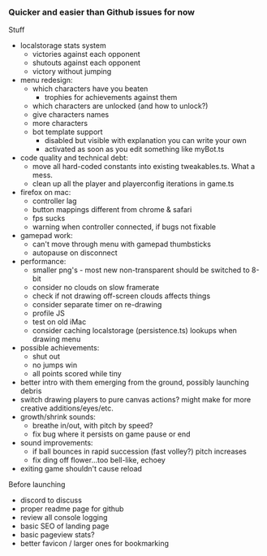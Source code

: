 ### Quicker and easier than Github issues for now

Stuff

- localstorage stats system
  - victories against each opponent
  - shutouts against each opponent
  - victory without jumping
- menu redesign:
  - which characters have you beaten
    - trophies for achievements against them
  - which characters are unlocked (and how to unlock?)
  - give characters names
  - more characters
  - bot template support
    - disabled but visible with explanation you can write your own
    - activated as soon as you edit something like myBot.ts
- code quality and technical debt:
  - move all hard-coded constants into existing tweakables.ts. What a mess.
  - clean up all the player and playerconfig iterations in game.ts
- firefox on mac:
  - controller lag
  - button mappings different from chrome & safari
  - fps sucks
  - warning when controller connected, if bugs not fixable
- gamepad work:
  - can't move through menu with gamepad thumbsticks
  - autopause on disconnect
- performance:
  - smaller png's - most new non-transparent should be switched to 8-bit
  - consider no clouds on slow framerate
  - check if not drawing off-screen clouds affects things
  - consider separate timer on re-drawing
  - profile JS
  - test on old iMac
  - consider caching localstorage (persistence.ts) lookups when drawing menu
- possible achievements:
  - shut out
  - no jumps win
  - all points scored while tiny
- better intro with them emerging from the ground, possibly launching debris
- switch drawing players to pure canvas actions? might make for more creative additions/eyes/etc.
- growth/shrink sounds:
  - breathe in/out, with pitch by speed?
  - fix bug where it persists on game pause or end
- sound improvements:
  - if ball bounces in rapid succession (fast volley?) pitch increases
  - fix ding off flower...too bell-like, echoey
- exiting game shouldn't cause reload

Before launching

- discord to discuss
- proper readme page for github
- review all console logging
- basic SEO of landing page
- basic pageview stats?
- better favicon / larger ones for bookmarking
